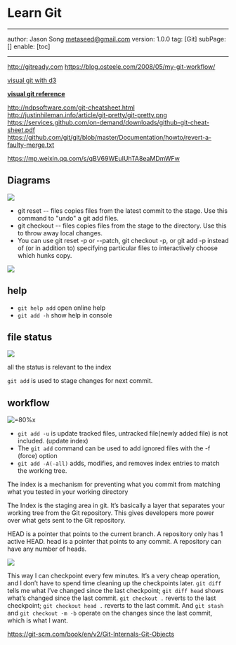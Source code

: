 # Learn Git
---
author: Jason Song <metaseed@gmail.com>
version: 1.0.0
tag: [Git]
subPage: []
enable: [toc]

---
http://gitready.com
https://blog.osteele.com/2008/05/my-git-workflow/

[visual git with d3](http://onlywei.github.io/explain-git-with-d3/#commit)

**[visual git reference](https://marklodato.github.io/visual-git-guide/index-en.html)**

http://ndpsoftware.com/git-cheatsheet.html
http://justinhileman.info/article/git-pretty/git-pretty.png
https://services.github.com/on-demand/downloads/github-git-cheat-sheet.pdf
https://github.com/git/git/blob/master/Documentation/howto/revert-a-faulty-merge.txt

https://mp.weixin.qq.com/s/qBV69WEuIUhTA8eaMDmWFw
## Diagrams

![](https://marklodato.github.io/visual-git-guide/basic-usage.svg)
* git reset -- files copies files from the latest commit to the stage. Use this command to "undo" a git add files. 
* git checkout -- files copies files from the stage to the 
directory. Use this to throw away local changes.
* You can use git reset -p or --patch, git checkout -p, or git add -p instead of (or in addition to) specifying particular files to interactively choose which hunks copy.

![](https://marklodato.github.io/visual-git-guide/basic-usage-2.svg)

## help
* `git help add` open online help
* `git add -h` show help in console

## file status
![](https://git-scm.com/book/en/v2/images/lifecycle.png)

all the status is relevant to the index


`git add` is used to stage changes for next commit.
## workflow
![=80%x](https://i.stack.imgur.com/MgaV9.png)

* `git add -u` is update tracked files, untracked file(newly added file) is not included. (update index)
* The `git add` command can be used to add ignored files with the -f (force) option
* `git add -A(-all)` adds, modifies, and removes index entries to match the working tree. 

The index is a mechanism for preventing what you commit from matching what you tested in your working directory

The Index is the staging area in git. It’s basically a layer that separates your working tree from the Git repository. This gives developers more power over what gets sent to the Git repository.

HEAD is a pointer that points to the current branch. A repository only has 1 active HEAD.
head is a pointer that points to any commit. A repository can have any number of heads.

![](https://images.osteele.com/2008/git-workflow.png)

This way I can checkpoint every few minutes. It’s a very cheap operation, and I don’t have to spend time cleaning up the checkpoints later. `git diff` tells me what I’ve changed since the last checkpoint; `git diff head` shows what’s changed since the last commit. `git checkout .` reverts to the last checkpoint; `git checkout head .` reverts to the last commit. And `git stash` and `git checkout -m -b` operate on the changes since the last 
commit, which is what I want.

https://git-scm.com/book/en/v2/Git-Internals-Git-Objects

